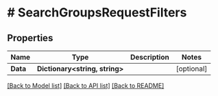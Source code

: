 # # SearchGroupsRequestFilters


## Properties 


Name | Type | Description | Notes
------------ | ------------- | ------------- | -------------
**Data**| **Dictionary<string, string>** |   | [optional]


[[Back to Model list]](../../README.md#models) [[Back to API list]](../../README.md#endpoints) [[Back to README]](../../README.md)

